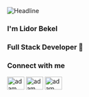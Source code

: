 <div>
    <div align=left>
        <img src="https://readme-typing-svg.herokuapp.com?color=%236FDA44&size=32&center=true&vCenter=true&width=200&height=50&lines=Hi+there+%F0%9F%91%8B" alt="Headline" />
    </div>
    <h3 align="left">I'm Lidor Bekel</h3>
<h3 align="left">Full Stack Developer 🚀</h3>
<h3 align="left">Connect with me</h3>
<p align="left">
  <a href="https://www.linkedin.com/in/lidor-bekel/" target="blank"><img align="center"
      src="https://raw.githubusercontent.com/rahuldkjain/github-profile-readme-generator/master/src/images/icons/Social/linked-in-alt.svg"
      alt="adam pithewan" height="30" width="40" /></a>
          <a href="https://www.facebook.com/lidor.bekel" target="blank"><img align="center"
      src="https://raw.githubusercontent.com/rahuldkjain/github-profile-readme-generator/master/src/images/icons/Social/facebook.svg"
      alt="adam pithen wala" height="30" width="40" /></a>
      <a href="https://lidorbekel1@gmail.com" target="blank"><img align="center"
      src="https://img.icons8.com/doodle/38/000000/gmail-new.png"
      alt="adam pithen wala" height="30" width="40" /></a>

</a>
</p>
<br>
</div>
